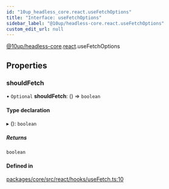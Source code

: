 ```yaml
---
id: "10up_headless_core.react.useFetchOptions"
title: "Interface: useFetchOptions"
sidebar_label: "@10up/headless-core.react.useFetchOptions"
custom_edit_url: null
---
```


[@10up/headless-core](../modules/10up_headless_core.md).[react](../namespaces/10up_headless_core.react.md).useFetchOptions

## Properties

### shouldFetch

• `Optional` **shouldFetch**: () => `boolean`

#### Type declaration

▸ (): `boolean`

##### Returns

`boolean`

#### Defined in

[packages/core/src/react/hooks/useFetch.ts:10](https://github.com/10up/headless/blob/2a6e2a0/packages/core/src/react/hooks/useFetch.ts#L10)
